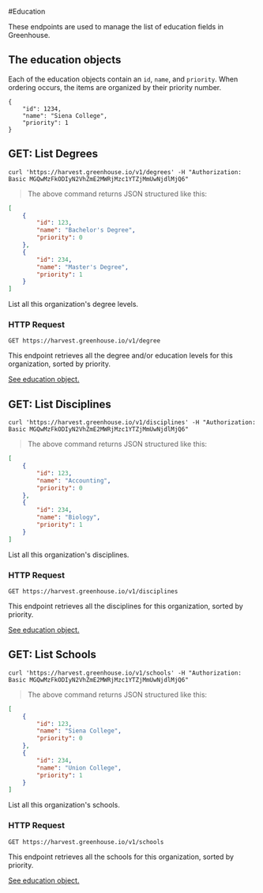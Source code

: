 #Education

These endpoints are used to manage the list of education fields in Greenhouse.

## The education objects

Each of the education objects contain an `id`, `name`, and `priority`. When ordering occurs, the items are organized by their priority number.
```
{
    "id": 1234,
    "name": "Siena College",
    "priority": 1
}
```

## GET: List Degrees

```shell
curl 'https://harvest.greenhouse.io/v1/degrees' -H "Authorization: Basic MGQwMzFkODIyN2VhZmE2MWRjMzc1YTZjMmUwNjdlMjQ6"
```
> The above command returns JSON structured like this:

```json
[
    {
        "id": 123,
        "name": "Bachelor's Degree",
        "priority": 0
    },
    {
        "id": 234,
        "name": "Master's Degree",
        "priority": 1
    }
]
```

List all this organization's degree levels.

### HTTP Request

`GET https://harvest.greenhouse.io/v1/degree`

This endpoint retrieves all the degree and/or education levels for this organization, sorted by priority.

[See education object.](#the-education-objects)

## GET: List Disciplines

```shell
curl 'https://harvest.greenhouse.io/v1/disciplines' -H "Authorization: Basic MGQwMzFkODIyN2VhZmE2MWRjMzc1YTZjMmUwNjdlMjQ6"
```
> The above command returns JSON structured like this:

```json
[
    {
        "id": 123,
        "name": "Accounting",
        "priority": 0
    },
    {
        "id": 234,
        "name": "Biology",
        "priority": 1
    }
]
```

List all this organization's disciplines.

### HTTP Request

`GET https://harvest.greenhouse.io/v1/disciplines`

This endpoint retrieves all the disciplines for this organization, sorted by priority.

[See education object.](#the-education-objects)

## GET: List Schools

```shell
curl 'https://harvest.greenhouse.io/v1/schools' -H "Authorization: Basic MGQwMzFkODIyN2VhZmE2MWRjMzc1YTZjMmUwNjdlMjQ6"
```
> The above command returns JSON structured like this:

```json
[
    {
        "id": 123,
        "name": "Siena College",
        "priority": 0
    },
    {
        "id": 234,
        "name": "Union College",
        "priority": 1
    }
]
```

List all this organization's schools.

### HTTP Request

`GET https://harvest.greenhouse.io/v1/schools`

This endpoint retrieves all the schools for this organization, sorted by priority.

[See education object.](#the-education-objects)

